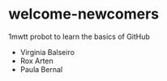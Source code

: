 # welcome-newcomers
1mwtt probot to learn the basics of GitHub

- Virginia Balseiro
- Rox Arten
- Paula Bernal

